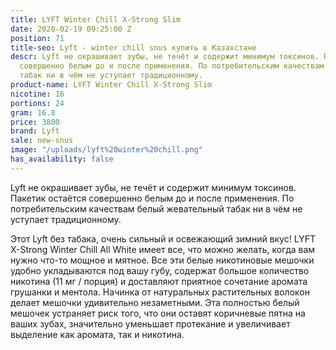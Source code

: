 ```yaml
---
title: LYFT Winter Chill X-Strong Slim
date: 2020-02-19 09:25:00 Z
position: 71
title-seo: Lyft - winter chill snus купить в Казахстане
descr: Lyft не окрашивает зубы, не течёт и содержит минимум токсинов. Пакетик остаётся
  совершенно белым до и после применения. По потребительским качествам белый жевательный
  табак ни в чём не уступает традиционному.
product-name: LYFT Winter Chill X-Strong Slim
nicotine: 16
portions: 24
gram: 16.8
price: 3800
brand: Lyft
sale: new-snus
image: "/uploads/lyft%20winter%20chill.png"
has_availability: false
---
```


Lyft не окрашивает зубы, не течёт и содержит минимум токсинов. Пакетик остаётся совершенно белым до и после применения. По потребительским качествам белый жевательный табак ни в чём не уступает традиционному.

Этот Lyft без табака, очень сильный и освежающий зимний вкус! LYFT X-Strong Winter Chill All White имеет все, что можно желать, когда вам нужно что-то мощное и мятное. Все эти белые никотиновые мешочки удобно укладываются под вашу губу, содержат большое количество никотина (11 мг / порция) и доставляют приятное сочетание аромата грушанки и ментола.
Начинка от натуральных растительных волокон делает мешочки удивительно незаметными. Эта полностью белый мешочек устраняет риск того, что они оставят коричневые пятна на ваших зубах, значительно уменьшает протекание и увеличивает выделение как аромата, так и никотина.
